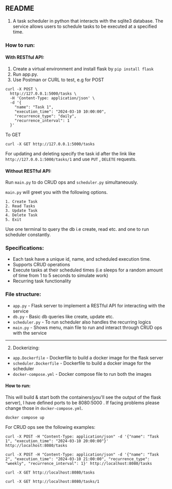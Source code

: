 ## README

1. A task scheduler in python that interacts with the sqlite3 database. The service allows users to schedule tasks to be executed at a specified time.

### How to run:
#### With RESTful API:
1. Create a virtual environment and install flask by `pip install flask`
2. Run app.py.
3. Use Postman or CURL to test, e.g for POST
```
curl -X POST \
  http://127.0.0.1:5000/tasks \
  -H 'Content-Type: application/json' \
  -d '{
    "name": "Task 1",
    "execution_time": "2024-03-10 10:00:00",
    "recurrence_type": "daily",
    "recurrence_interval": 1
  }'
```
To GET
```
curl -X GET http://127.0.0.1:5000/tasks
```
For updating and deleting specify the task id after the link like `http://127.0.0.1:5000/tasks/1` and use `PUT` , `DELETE` requests.

#### Without RESTful API:
Run `main.py` to do CRUD ops and `scheduler.py` simultaneously.

`main.py` will greet you with the following options.
```
1. Create Task
2. Read Tasks
3. Update Task
4. Delete Task
5. Exit
```
Use one terminal to query the db i.e create, read etc. and one to run scheduler constantly.

### Specifications:
- Each task have a unique id, name, and scheduled execution time.
- Supports CRUD operations
- Execute tasks at their scheduled times (i.e sleeps for a random amount of time from 1 to 5 seconds to simulate work)
- Recurring task functionality

### File structure:
- `app.py` - Flask server to implement a RESTful API for interacting with the service
- `db.py` - Basic db queries like create, update etc.
- `scheduler.py` - To run scheduler also handles the recurring logics
- `main.py` - Shows menu, main file to run and interact through CRUD ops with the service

---

2. Dockerizing:
- `app.Dockerfile` - Dockerfile to build a docker image for the flask server
- `scheduler.Dockerfile` - Dockerfile to build a docker image for the scheduler
- `docker-compose.yml` - Docker compose file to run both the images

#### How to run:
This will build & start both the containers(you'll see the output of the flask server), I have defined ports to be 8080:5000 . If facing problems please change those in `docker-compose.yml`.
```
docker compose up
```

For CRUD ops see the following examples:
```
curl -X POST -H "Content-Type: application/json" -d '{"name": "Task 1", "execution_time": "2024-03-10 20:00:00"}' http://localhost:8080/tasks

curl -X POST -H "Content-Type: application/json" -d '{"name": "Task 2", "execution_time": "2024-03-10 21:00:00", "recurrence_type": "weekly", "recurrence_interval": 1}' http://localhost:8080/tasks

curl -X GET http://localhost:8080/tasks

curl -X GET http://localhost:8080/tasks/1
```



